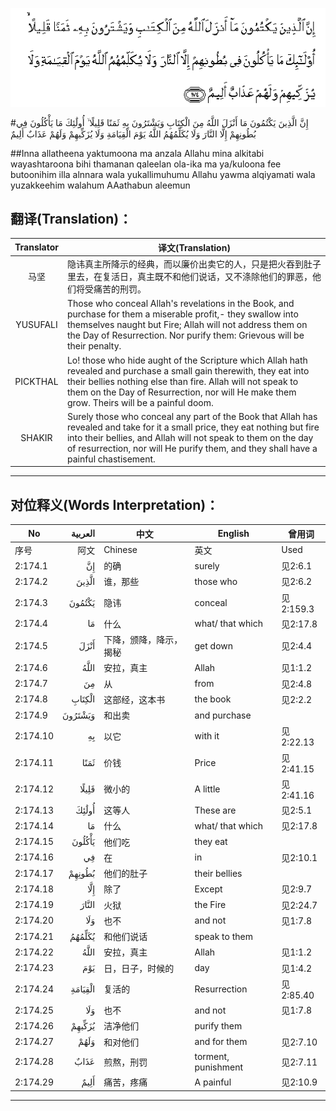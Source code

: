 ![002:174](images/002_174.gif)

#إِنَّ الَّذِينَ يَكْتُمُونَ مَا أَنْزَلَ اللَّهُ مِنَ الْكِتَابِ وَيَشْتَرُونَ بِهِ ثَمَنًا قَلِيلًا ۙ أُولَٰئِكَ مَا يَأْكُلُونَ فِي بُطُونِهِمْ إِلَّا النَّارَ وَلَا يُكَلِّمُهُمُ اللَّهُ يَوْمَ الْقِيَامَةِ وَلَا يُزَكِّيهِمْ وَلَهُمْ عَذَابٌ أَلِيمٌ 

##Inna allatheena yaktumoona ma anzala Allahu mina alkitabi wayashtaroona bihi thamanan qaleelan ola-ika ma ya/kuloona fee butoonihim illa alnnara wala yukallimuhumu Allahu yawma alqiyamati wala yuzakkeehim walahum AAathabun aleemun 

## 翻译(Translation)：

| Translator | 译文(Translation)                                            |
| :--------: | ------------------------------------------------------------ |
|    马坚    | 隐讳真主所降示的经典，而以廉价出卖它的人，只是把火吞到肚子里去，在复活日，真主既不和他们说话，又不涤除他们的罪恶，他们将受痛苦的刑罚。 |
|  YUSUFALI  | Those who conceal Allah's revelations in the Book, and purchase for them a miserable profit,- they swallow into themselves naught but Fire; Allah will not address them on the Day of Resurrection. Nor purify them: Grievous will be their penalty. |
|  PICKTHAL  | Lo! those who hide aught of the Scripture which Allah hath revealed and purchase a small gain therewith, they eat into their bellies nothing else than fire. Allah will not speak to them on the Day of Resurrection, nor will He make them grow. Theirs will be a painful doom. |
|   SHAKIR   | Surely those who conceal any part of the Book that Allah has revealed and take for it a small price, they eat nothing but fire into their bellies, and Allah will not speak to them on the day of resurrection, nor will He purify them, and they shall have a painful chastisement. |

---

## 对位释义(Words Interpretation)：

| No   | العربية | 中文    | English | 曾用词 |
| ---- | ------: | ------- | ------- | ------ |
| 序号 |    阿文 | Chinese | 英文    | Used   |
| 2:174.1  | إِنَّ      | 的确                   | surely              | 见2:6.1   |
| 2:174.2  | الَّذِينَ   | 谁，那些               | those who           | 见2:6.2   |
| 2:174.3  | يَكْتُمُونَ  | 隐讳                   | conceal             | 见2:159.3 |
| 2:174.4  | مَا      | 什么                   | what/ that which    | 见2:17.8  |
| 2:174.5  | أَنْزَلَ    | 下降，颁降，降示，揭秘 | get down            | 见2:4.4   |
| 2:174.6  | اللَّهُ    | 安拉，真主             | Allah               | 见1:1.2   |
| 2:174.7  | مِنَ      | 从                     | from                | 见2:4.8   |
| 2:174.8  | الْكِتَابِ  | 这部经，这本书         | the book            | 见2:2.2   |
| 2:174.9  | وَيَشْتَرُونَ | 和出卖                 | and purchase        |           |
| 2:174.10 | بِهِ      | 以它                   | with it             | 见2:22.13 |
| 2:174.11 | ثَمَنًا    | 价钱                   | Price               | 见2:41.15 |
| 2:174.12 | قَلِيلًا   | 微小的                 | A little            | 见2:41.16 |
| 2:174.13 | أُولَٰئِكَ   | 这等人                 | These are           | 见2:5.1   |
| 2:174.14 | مَا      | 什么                   | what/ that which    | 见2:17.8  |
| 2:174.15 | يَأْكُلُونَ  | 他们吃                 | they eat            |           |
| 2:174.16 | فِي      | 在                     | in                  | 见2:10.1  |
| 2:174.17 | بُطُونِهِمْ  | 他们的肚子             | their bellies       |           |
| 2:174.18 | إِلَّا     | 除了                   | Except              | 见2:9.7   |
| 2:174.19 | النَّارَ   | 火狱                   | the Fire            | 见2:24.7  |
| 2:174.20 | وَلَا     | 也不                   | and not             | 见1:7.8   |
| 2:174.21 | يُكَلِّمُهُمُ  | 和他们说话             | speak to them       |           |
| 2:174.22 | اللَّهُ    | 安拉，真主             | Allah               | 见1:1.2   |
| 2:174.23 | يَوْمَ     | 日，日子，时候的       | day                 | 见1:4.2   |
| 2:174.24 | الْقِيَامَةِ | 复活的                 | Resurrection        | 见2:85.40 |
| 2:174.25 | وَلَا     | 也不                   | and not             | 见1:7.8   |
| 2:174.26 | يُزَكِّيهِمْ  | 洁净他们               | purify them         |           |
| 2:174.27 | وَلَهُمْ    | 和对他们               | and for them        | 见2:7.10  |
| 2:174.28 | عَذَابٌ    | 煎熬，刑罚             | torment, punishment | 见2:7.11  |
| 2:174.29 | أَلِيمٌ    | 痛苦，疼痛             | A painful           | 见2:10.9  |

---
